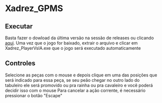 # Xadrez_GPMS
## Executar
Basta fazer o dowload da última versão na sessão de releases ou clicando [aqui](https://github.com/gccampos/Xadrez_GPMS/releases/download/1%2C0/XadrezIA1.0.rar). Uma vez que o jogo for baixado, extrair o arquivo e clicar em Xadrez_PlayerVsIA.exe que o jogo será executado automaticamente
## Controles
Selecione as peças com o mouse e depois clique em uma das posições que será indicado para essa peça, se seu peão chegar no outro lado do tabuleiro ele será promovido ou pra rainha ou pra cavaleiro e você poderá decidir isso com o mouse
Para cancelar a ação corrente, é necessário pressionar o botão "Escape"
